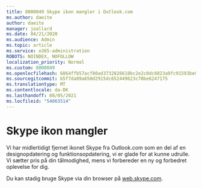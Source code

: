 ```yaml
---
title: 8000049 Skype ikon mangler i Outlook.com
ms.author: daeite
author: daeite
manager: joallard
ms.date: 04/21/2020
ms.audience: Admin
ms.topic: article
ms.service: o365-administration
ROBOTS: NOINDEX, NOFOLLOW
localization_priority: Normal
ms.custom: 8000049
ms.openlocfilehash: 6864ffb57acf80ad3732826618bc2e2c0dc8823a9fc91593be0a3697cd110ca0
ms.sourcegitcommit: b5f7da89a650d2915dc652449623c78be6247175
ms.translationtype: MT
ms.contentlocale: da-DK
ms.lasthandoff: 08/05/2021
ms.locfileid: "54063514"
---
```

# <a name="skype-icon-missing"></a>Skype ikon mangler

Vi har midlertidigt fjernet ikonet Skype fra Outlook.com som en del af en designopdatering og funktionsopdatering, vi er glade for at kunne udrulle. Vi sætter pris på din tålmodighed, mens vi forbereder en ny og forbedret oplevelse for dig.

Du kan stadig bruge Skype via din browser på [web.skype.com](https://web.skype.com).